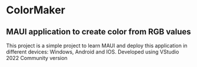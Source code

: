 # ColorMaker
## MAUI application to create color from RGB values

This project is a simple project to learn MAUI and deploy this application in different devices: Windows, Android and IOS.
Developed using VStudio 2022 Community version
